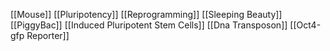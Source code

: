 [[Mouse]]
[[Pluripotency]]
[[Reprogramming]]
[[Sleeping Beauty]]
[[PiggyBac]]
[[Induced Pluripotent Stem Cells]]
[[Dna Transposon]]
[[Oct4-gfp Reporter]]
